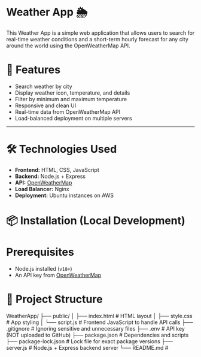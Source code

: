 # Weather App 🌦️

This Weather App is a simple web application that allows users to search for real-time weather conditions and a short-term hourly forecast for any city around the world using the OpenWeatherMap API.

# 🚀 Features

- Search weather by city
- Display weather icon, temperature, and details
- Filter by minimum and maximum temperature
- Responsive and clean UI
- Real-time data from OpenWeatherMap API
- Load-balanced deployment on multiple servers

---

# 🛠️ Technologies Used

- **Frontend:** HTML, CSS, JavaScript
- **Backend:** Node.js + Express
- **API:** [OpenWeatherMap](https://openweathermap.org/)
- **Load Balancer:** Nginx
- **Deployment:** Ubuntu instances on AWS

# 📦 Installation (Local Development)

# Prerequisites

- Node.js installed (`v18+`)
- An API key from [OpenWeatherMap](https://openweathermap.org/api)

# 📁 Project Structure
WeatherApp/ ├── public/ │ ├── index.html # HTML layout │ ├── style.css # App styling │ └── script.js # Frontend JavaScript to handle API calls ├── .gitignore # Ignoring sensitive and unnecessary files ├── .env # API key (NOT uploaded to GitHub) ├── package.json # Dependencies and scripts ├── package-lock.json # Lock file for exact package versions ├── server.js # Node.js + Express backend server └── README.md #
